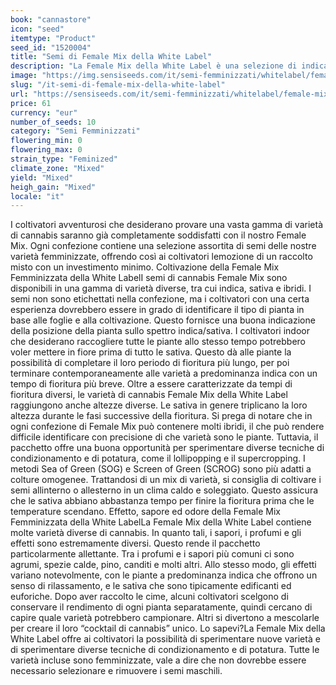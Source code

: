 ```yaml
---
book: "cannastore"
icon: "seed"
itemtype: "Product"
seed_id: "1520004"
title: "Semi di Female Mix della White Label"
description: "La Female Mix della White Label è una selezione di indica non etichettate e a prevalenza sativa. Sono femminizzati per facilitare la crescita."
image: "https://img.sensiseeds.com/it/semi-femminizzati/whitelabel/female-mix-image.png"
slug: "/it-semi-di-female-mix-della-white-label"
url: "https://sensiseeds.com/it/semi-femminizzati/whitelabel/female-mix?a_aid=cannastore"
price: 61
currency: "eur"
number_of_seeds: 10
category: "Semi Femminizzati"
flowering_min: 0
flowering_max: 0
strain_type: "Feminized"
climate_zone: "Mixed"
yield: "Mixed"
heigh_gain: "Mixed"
locale: "it"
---
```

I coltivatori avventurosi che desiderano provare una vasta gamma di varietà di cannabis saranno già completamente soddisfatti con il nostro Female Mix. Ogni confezione contiene una selezione assortita di semi delle nostre varietà femminizzate, offrendo così ai coltivatori lemozione di un raccolto misto con un investimento minimo. Coltivazione della Female Mix Femminizzata della White LabelI semi di cannabis Female Mix sono disponibili in una gamma di varietà diverse, tra cui indica, sativa e ibridi. I semi non sono etichettati nella confezione, ma i coltivatori con una certa esperienza dovrebbero essere in grado di identificare il tipo di pianta in base alle foglie e alla coltivazione. Questo fornisce una buona indicazione della posizione della pianta sullo spettro indica/sativa. I coltivatori indoor che desiderano raccogliere tutte le piante allo stesso tempo potrebbero voler mettere in fiore prima di tutto le sativa. Questo dà alle piante la possibilità di completare il loro periodo di fioritura più lungo, per poi terminare contemporaneamente alle varietà a predominanza indica con un tempo di fioritura più breve. Oltre a essere caratterizzate da tempi di fioritura diversi, le varietà di cannabis Female Mix della White Label raggiungono anche altezze diverse. Le sativa in genere triplicano la loro altezza durante le fasi successive della fioritura. Si prega di notare che in ogni confezione di Female Mix può contenere molti ibridi, il che può rendere difficile identificare con precisione di che varietà sono le piante. Tuttavia, il pacchetto offre una buona opportunità per sperimentare diverse tecniche di condizionamento e di potatura, come il lollipopping e il supercropping. I metodi Sea of Green (SOG) e Screen of Green (SCROG) sono più adatti a colture omogenee. Trattandosi di un mix di varietà, si consiglia di coltivare i semi allinterno o allesterno in un clima caldo e soleggiato. Questo assicura che le sativa abbiano abbastanza tempo per finire la fioritura prima che le temperature scendano. Effetto, sapore ed odore della Female Mix Femminizzata della White LabelLa Female Mix della White Label contiene molte varietà diverse di cannabis. In quanto tali, i sapori, i profumi e gli effetti sono estremamente diversi. Questo rende il pacchetto particolarmente allettante. Tra i profumi e i sapori più comuni ci sono agrumi, spezie calde, pino, canditi e molti altri. Allo stesso modo, gli effetti variano notevolmente, con le piante a predominanza indica che offrono un senso di rilassamento, e le sativa che sono tipicamente edificanti ed euforiche. Dopo aver raccolto le cime, alcuni coltivatori scelgono di conservare il rendimento di ogni pianta separatamente, quindi cercano di capire quale varietà potrebbero campionare. Altri si divertono a mescolarle per creare il loro “cocktail di cannabis” unico. Lo sapevi?La Female Mix della White Label offre ai coltivatori la possibilità di sperimentare nuove varietà e di sperimentare diverse tecniche di condizionamento e di potatura. Tutte le varietà incluse sono femminizzate, vale a dire che non dovrebbe essere necessario selezionare e rimuovere i semi maschili.
